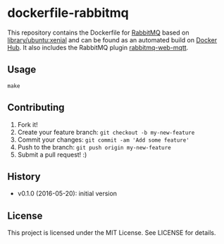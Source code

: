 # dockerfile-rabbitmq

This repository contains the Dockerfile for [RabbitMQ](https://www.rabbitmq.com) based on [library/ubuntu:xenial](https://hub.docker.com/_/ubuntu) and can be found as an automated build on [Docker Hub](https://hub.docker.com/r/sh4rk/rabbitmq/). It also includes the RabbitMQ plugin [rabbitmq-web-mqtt](https://github.com/rabbitmq/rabbitmq-web-mqtt).

## Usage

`make`

## Contributing
1. Fork it!
2. Create your feature branch: `git checkout -b my-new-feature`
3. Commit your changes: `git commit -am 'Add some feature'`
4. Push to the branch: `git push origin my-new-feature`
5. Submit a pull request! :)

## History

- v0.1.0 (2016-05-20): initial version

## License

This project is licensed under the MIT License. See LICENSE for details.
